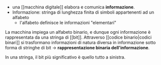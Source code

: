 - una [[macchina digitale]] elabora e comunica **informazione**.
- Informazione: stringa di lunghezza finita di simboli appartenenti ad un alfabeto
	- l'alfabeto definisce le informazioni "elementari"

La macchina impiega un alfabeto binario, e dunque ogni informazione è rappresentata da una stringa di [[bit]].
Attraverso [[codice binario|codici binari]] si trasformano informazioni di natura diversa in informazione sotto forma di stringhe di bit $\to$ **rappresentazione binaria dell'informazione**.

In una stringa, il bit più significativo è quello tutto a sinistra.
